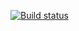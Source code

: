 [![Build status](https://ci.appveyor.com/api/projects/status/fyudqgwoli1aa80a?svg=true)](https://ci.appveyor.com/project/aleksandr2639/homework-buffer-math)